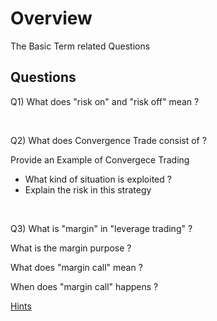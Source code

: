 
# Overview 

The Basic Term related Questions 

## Questions 

Q1) What does "risk on" and "risk off" mean ? 

<br/>

Q2) What does Convergence Trade consist of ? 

Provide an Example of Convergece Trading 
- What kind of situation is exploited ? 
- Explain the risk in this strategy 



<br/>

Q3) What is "margin" in "leverage trading" ? 

What is the margin purpose ? 

What does "margin call" mean ? 

When does "margin call" happens ? 

[Hints](questions_basicterms1_margin1_h1.md)







